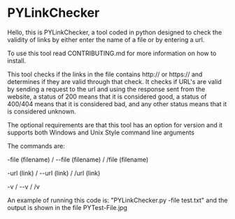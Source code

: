 # PYLinkChecker

Hello, this is PYLinkChecker, a tool coded in python designed to check the validity of links by either enter the name of a file or by entering a url.

To use this tool read CONTRIBUTING.md for more information on how to install.

This tool checks if the links in the file contains http:// or https:// and determines if they are valid through that check.
It checks if URL's are valid by sending a request to the url and using the response sent from the website, a status of 200 means that it is considered good, a status of 400/404 means that it is considered bad, and any other status means that it is considered unknown.

The optional requirements are that this tool has an option for version and it supports both Windows and Unix Style command line arguments

The commands are:

-file (filename) / --file (filename) / /file (filename)

-url (link) / --url (link) / /url (link)

-v / --v / /v

An example of running this code is:
"PYLinkChecker.py -file test.txt"
and the output is shown in the file PYTest-File.jpg
